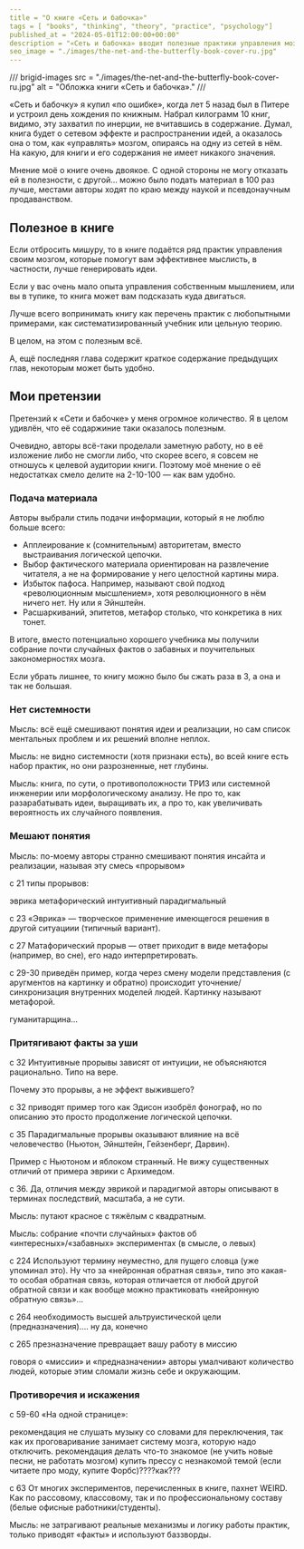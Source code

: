 ```yaml
---
title = "О книге «Сеть и бабочка»"
tags = [ "books", "thinking", "theory", "practice", "psychology"]
published_at = "2024-05-01T12:00:00+00:00"
description = "«Сеть и бабочка» вводит полезные практики управления мозгом, но воспринимать написанное надо через внутреннего критика."
seo_image = "./images/the-net-and-the-butterfly-book-cover-ru.jpg"
---
```


/// brigid-images
src = "./images/the-net-and-the-butterfly-book-cover-ru.jpg"
alt = "Обложка книги «Сеть и бабочка»."
///

«Сеть и бабочку» я купил «по ошибке», когда лет 5 назад был в Питере и устроил день хождения по книжным. Набрал килограмм 10 книг, видимо, эту захватил по инерции, не вчитавшись в содержание. Думал, книга будет о сетевом эффекте и распространении идей, а оказалось она о том, как «управлять» мозгом, опираясь на одну из сетей в нём. На какую, для книги и его содержания не имеет никакого значения.

Мнение моё о книге очень двоякое. С одной стороны не могу отказать ей в полезности, с другой… можно было подать материал в 100 раз лучше, местами авторы ходят по краю между наукой и псевдонаучным продаванством.

## Полезное в книге

Если отбросить мишуру, то в книге подаётся ряд практик управления своим мозгом, которые помогут вам эффективнее мыслисть, в частности, лучше генерировать идеи.

Если у вас очень мало опыта управления собственным мышлением, или вы в тупике, то книга может вам подсказать куда двигаться.

Лучше всего вопринимать книгу как перечень практик с любопытными примерами, как систематизированный учебник или цельную теорию.

В целом, на этом с полезным всё.

А, ещё последняя глава содержит краткое содержание предыдущих глав, некоторым может быть удобно.

## Мои претензии

Претензий к «Сети и бабочке» у меня огромное количество. Я в целом удивлён, что её содаржиние таки оказалось полезным.

Очевидно, авторы всё-таки проделали заметную работу, но в её изложение либо не смогли либо, что скорее всего, я совсем не отношусь к целевой аудитории книги. Поэтому моё мнение о её недостатках смело делите на 2-10-100 — как вам удобно.

### Подача материала

Авторы выбрали стиль подачи информации, который я не люблю больше всего:

- Апплеирование к (сомнительным) авторитетам, вместо выстраивания логической цепочки.
- Выбор фактического материала ориентирован на развлечение читателя, а не на формирование у него целостной картины мира.
- Избыток пафоса. Например, называют свой подход «революционным мысшлением», хотя революционного в нём ничего нет. Ну или я Эйнштейн.
- Расшаркиваний, эпитетов, метафор столько, что конкретика в них тонет.

В итоге, вместо потенциально хорошего учебника мы получили собрание почти случайных фактов о забавных и поучительных закономерностях мозга.

Если убрать лишнее, то книгу можно было бы сжать раза в 3, а она и так не большая.

###  Нет системности

Мысль: всё ещё смешивают понятия идеи и реализации, но сам список ментальных проблем и их решений вполне неплох.

Мысль: не видно системности (хотя признаки есть), во всей книге есть набор практик, но они разрозненные, нет глубины.

Мысль: книга, по сути, о противоположности ТРИЗ или системной инженерии или морфологическому анализу. Не про то, как разарабатывать идеи, выращивать их, а про то, как увеличивать вероятность их случайного появления.


### Мешают понятия

Мысль: по-моему авторы странно смешивают понятия инсайта и реализации, называя эту смесь «прорывом»


с 21 типы прорывов:

эврика
метафорический
интуитивный
парадигмальный

с 23 «Эврика» — творческое применение имеющегося решения в другой ситуациии (типичный вариант).

с 27 Матафорический прорыв — ответ приходит в виде метафоры (например, во сне), его надо интерпретировать.

с 29-30 приведён пример, когда через смену модели представления (с аругментов на картинку и обратно) происходит уточнение/синхронизация внутренних моделей людей. Картинку называют метафорой.

гуманитарщина…

### Притягивают факты за уши

с 32 Интуитивные прорывы зависят от интуиции, не объясняются рационально. Типо на вере.

Почему это прорывы, а не эффект выжившего?

с 32 приводят пример того как Эдисон изобрёл фонограф, но по описанию это просто продолжение логической цепочки.

с 35 Парадигмальные прорывы оказывают влияние на всё человечество (Ньютон, Эйнштейн, Гейзенберг, Дарвин).

Пример с Ньютоном и яблоком странный. Не вижу существенных отличий от примера эврики с Архимедом.

с 36. Да, отличия между эврикой и парадигмой авторы описывают в терминах последствий, масштаба, а не сути.

Мысль: путают красное с тяжёлым с квадратным.

Мысль: собрание «почти случайных» фактов об «интересных»/«забавных» экспериментах (в смысле, о левых)

с 224 Используют термину неуместно, для пущего словца (уже упоминал это). Ну что за «нейронная обратная связь», типо это какая-то особая обратная связь, которая отличается от любой другой обратной связи и как вообще можно практиковать «нейронную обратную связь»…

c 264 необходимость высшей альтруистической цели (предназначения)…. ну да, конечно

с 265 презназначение превращает вашу работу в миссию

говоря о «миссии» и «предназначении» авторы умалчивают количество людей, которые этим сломали жизнь себе и окружающим.

### Противоречия и искажения

с 59-60 «На одной странице»:

рекомендация не слушать музыку со словами для переключения, так как их проговаривание занимает систему мозга, которую надо отключить.
рекомендация делать что-то знакомое (не учить новые песни, не работать мозгом)
купить прессу с незнакомой темой (если читаете про моду, купите Форбс)????как???

с 63 От многих экспериментов, перечисленных в книге, пахнет WEIRD. Как по рассовому, классовому, так и по профессиональному составу (белые офисные работники/студенты).

Мысль: не затрагивают реальные механизмы и логику работы практик, только приводят «факты» и используют баззворды.
